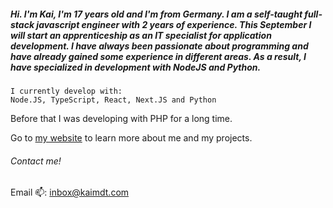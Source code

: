##### Hi. I'm Kai, I'm 17 years old and I'm from Germany. I am a self-taught full-stack javascript engineer with 2 years of experience. This September I will start an apprenticeship as an IT specialist for application development. I have always been passionate about programming and have already gained some experience in different areas. As a result, I have specialized in development with NodeJS and Python.

```
I currently develop with:
Node.JS, TypeScript, React, Next.JS and Python
```

Before that I was developing with PHP for a long time.

Go to [my website](https://kaimdt.com) to learn more about me and my projects.



###### Contact me!

Email 📫: inbox@kaimdt.com

<!--
**kaimdt/kaimdt** is a ✨ _special_ ✨ repository because its `README.md` (this file) appears on your GitHub profile.

Here are some ideas to get you started:

- 🔭 I’m currently working on ...
- 🌱 I’m currently learning ...
- 👯 I’m looking to collaborate on ...
- 🤔 I’m looking for help with ...
- 💬 Ask me about ...
- 📫 How to reach me: ...
- 😄 Pronouns: ...
- ⚡ Fun fact: ...
-->
